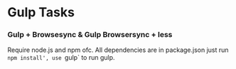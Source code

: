 # Gulp Tasks

### Gulp + Browsesync & Gulp Browsersync + less 
Require node.js and npm ofc. All dependencies are in package.json just run `npm install', use `gulp` to run gulp.